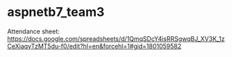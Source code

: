 # aspnetb7_team3
Attendance sheet: https://docs.google.com/spreadsheets/d/1QmqSDcY4isRRSgwqBJ_XV3K_1zCeXiaqyTzMT5du-f0/edit?hl=en&forcehl=1#gid=1801059582
